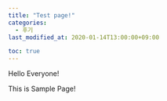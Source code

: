 ```yaml
---
title: "Test page!"
categories: 
  - 후기
last_modified_at: 2020-01-14T13:00:00+09:00

toc: true
---
```


Hello Everyone!

This is Sample Page!


